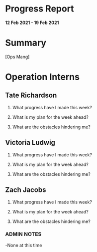 # Progress Report

**12 Feb 2021 - 19 Feb 2021**

# Summary

[Ops Mang]  

# Operation Interns

## Tate Richardson

1. What progress have I made this week?



1. What is my plan for the week ahead?



1. What are the obstacles hindering me?



## Victoria Ludwig

1. What progress have I made this week?



1. What is my plan for the week ahead?



1. What are the obstacles hindering me?




## Zach Jacobs

1. What progress have I made this week?



1. What is my plan for the week ahead?


1. What are the obstacles hindering me?



### ADMIN NOTES

-None at this time


